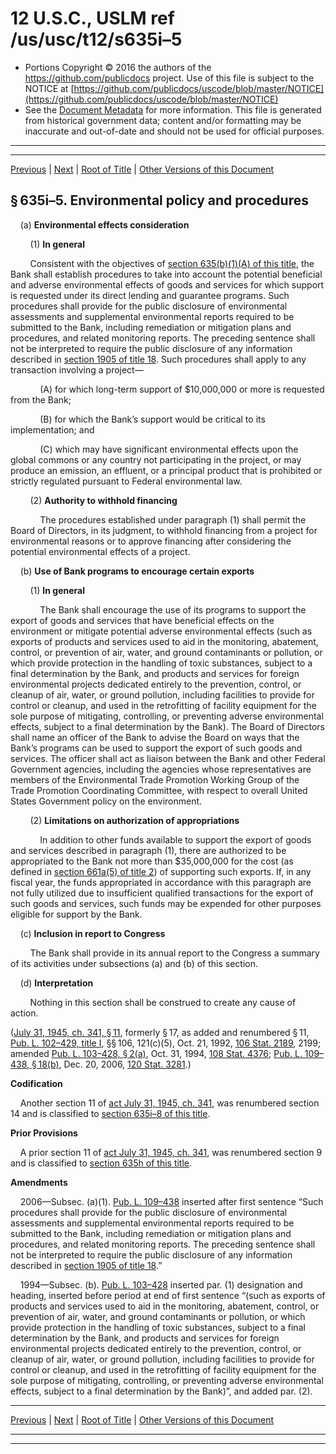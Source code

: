 ---
---

# 12 U.S.C., USLM ref /us/usc/t12/s635i–5

* Portions Copyright © 2016 the authors of the https://github.com/publicdocs project.
  Use of this file is subject to the NOTICE at [https://github.com/publicdocs/uscode/blob/master/NOTICE](https://github.com/publicdocs/uscode/blob/master/NOTICE)
* See the [Document Metadata](././../../../../..//README.md) for more information.
  This file is generated from historical government data; content and/or formatting may be inaccurate and out-of-date and should not be used for official purposes.

----------
----------

[Previous](./../../../../..//us/usc/t12/ch6A/schI/m__us_usc_t12_s635i–4.md) | [Next](./../../../../..//us/usc/t12/ch6A/schI/m__us_usc_t12_s635i–6.md) | [Root of Title](./../../../../../) | [Other Versions of this Document](https://publicdocs.github.io/go/links?ns=uslm&ref=%2Fus%2Fusc%2Ft12%2Fs635i%E2%80%935)

## § 635i–5. Environmental policy and procedures

    (a) __Environmental effects consideration__ 

        (1) __In general__ 

        Consistent with the objectives of [section 635(b)(1)(A) of this title][/us/usc/t12/s635/b/1/A], the Bank shall establish procedures to take into account the potential beneficial and adverse environmental effects of goods and services for which support is requested under its direct lending and guarantee programs. Such procedures shall provide for the public disclosure of environmental assessments and supplemental environmental reports required to be submitted to the Bank, including remediation or mitigation plans and procedures, and related monitoring reports. The preceding sentence shall not be interpreted to require the public disclosure of any information described in [section 1905 of title 18][/us/usc/t18/s1905]. Such procedures shall apply to any transaction involving a project—

            (A) for which long-term support of $10,000,000 or more is requested from the Bank;

            (B) for which the Bank’s support would be critical to its implementation; and

            (C) which may have significant environmental effects upon the global commons or any country not participating in the project, or may produce an emission, an effluent, or a principal product that is prohibited or strictly regulated pursuant to Federal environmental law.

        (2) __Authority to withhold financing__ 

            The procedures established under paragraph (1) shall permit the Board of Directors, in its judgment, to withhold financing from a project for environmental reasons or to approve financing after considering the potential environmental effects of a project.

    (b) __Use of Bank programs to encourage certain exports__ 

        (1) __In general__ 

            The Bank shall encourage the use of its programs to support the export of goods and services that have beneficial effects on the environment or mitigate potential adverse environmental effects (such as exports of products and services used to aid in the monitoring, abatement, control, or prevention of air, water, and ground contaminants or pollution, or which provide protection in the handling of toxic substances, subject to a final determination by the Bank, and products and services for foreign environmental projects dedicated entirely to the prevention, control, or cleanup of air, water, or ground pollution, including facilities to provide for control or cleanup, and used in the retrofitting of facility equipment for the sole purpose of mitigating, controlling, or preventing adverse environmental effects, subject to a final determination by the Bank). The Board of Directors shall name an officer of the Bank to advise the Board on ways that the Bank’s programs can be used to support the export of such goods and services. The officer shall act as liaison between the Bank and other Federal Government agencies, including the agencies whose representatives are members of the Environmental Trade Promotion Working Group of the Trade Promotion Coordinating Committee, with respect to overall United States Government policy on the environment.

        (2) __Limitations on authorization of appropriations__ 

            In addition to other funds available to support the export of goods and services described in paragraph (1), there are authorized to be appropriated to the Bank not more than $35,000,000 for the cost (as defined in [section 661a(5) of title 2][/us/usc/t2/s661a/5]) of supporting such exports. If, in any fiscal year, the funds appropriated in accordance with this paragraph are not fully utilized due to insufficient qualified transactions for the export of such goods and services, such funds may be expended for other purposes eligible for support by the Bank.

    (c) __Inclusion in report to Congress__ 

        The Bank shall provide in its annual report to the Congress a summary of its activities under subsections (a) and (b) of this section.

    (d) __Interpretation__ 

        Nothing in this section shall be construed to create any cause of action.

([July 31, 1945, ch. 341, § 11][/us/act/1945-07-31/ch341/s11], formerly § 17, as added and renumbered § 11, [Pub. L. 102–429, title I][/us/pl/102/429], §§ 106, 121(c)(5), Oct. 21, 1992, [106 Stat. 2189][/us/stat/106/2189], 2199; amended [Pub. L. 103–428, § 2(a)][/us/pl/103/428/s2/a], Oct. 31, 1994, [108 Stat. 4376][/us/stat/108/4376]; [Pub. L. 109–438, § 18(b)][/us/pl/109/438/s18/b], Dec. 20, 2006, [120 Stat. 3281][/us/stat/120/3281].)

 __Codification__ 

    Another section 11 of [act July 31, 1945, ch. 341][/us/act/1945-07-31/ch341], was renumbered section 14 and is classified to [section 635i–8 of this title][/us/usc/t12/s635i–8].

 __Prior Provisions__ 

    A prior section 11 of [act July 31, 1945, ch. 341][/us/act/1945-07-31/ch341], was renumbered section 9 and is classified to [section 635h of this title][/us/usc/t12/s635h].

 __Amendments__ 

    2006—Subsec. (a)(1). [Pub. L. 109–438][/us/pl/109/438] inserted after first sentence “Such procedures shall provide for the public disclosure of environmental assessments and supplemental environmental reports required to be submitted to the Bank, including remediation or mitigation plans and procedures, and related monitoring reports. The preceding sentence shall not be interpreted to require the public disclosure of any information described in [section 1905 of title 18][/us/usc/t18/s1905].”

    1994—Subsec. (b). [Pub. L. 103–428][/us/pl/103/428] inserted par. (1) designation and heading, inserted before period at end of first sentence “(such as exports of products and services used to aid in the monitoring, abatement, control, or prevention of air, water, and ground contaminants or pollution, or which provide protection in the handling of toxic substances, subject to a final determination by the Bank, and products and services for foreign environmental projects dedicated entirely to the prevention, control, or cleanup of air, water, or ground pollution, including facilities to provide for control or cleanup, and used in the retrofitting of facility equipment for the sole purpose of mitigating, controlling, or preventing adverse environmental effects, subject to a final determination by the Bank)”, and added par. (2).

----------

[Previous](./../../../../..//us/usc/t12/ch6A/schI/m__us_usc_t12_s635i–4.md) | [Next](./../../../../..//us/usc/t12/ch6A/schI/m__us_usc_t12_s635i–6.md) | [Root of Title](./../../../../../) | [Other Versions of this Document](https://publicdocs.github.io/go/links?ns=uslm&ref=%2Fus%2Fusc%2Ft12%2Fs635i%E2%80%935)

----------
----------

[/us/usc/t12/s635/b/1/A]: https://publicdocs.github.io/go/links?ns=uslm&ref=%2Fus%2Fusc%2Ft12%2Fs635%2Fb%2F1%2FA
[/us/usc/t18/s1905]: https://publicdocs.github.io/go/links?ns=uslm&ref=%2Fus%2Fusc%2Ft18%2Fs1905
[/us/usc/t2/s661a/5]: https://publicdocs.github.io/go/links?ns=uslm&ref=%2Fus%2Fusc%2Ft2%2Fs661a%2F5
[/us/act/1945-07-31/ch341/s11]: https://publicdocs.github.io/go/links?ns=uslm&ref=%2Fus%2Fact%2F1945-07-31%2Fch341%2Fs11
[/us/pl/102/429]: https://publicdocs.github.io/go/links?ns=uslm&ref=%2Fus%2Fpl%2F102%2F429
[/us/stat/106/2189]: https://publicdocs.github.io/go/links?ns=uslm&ref=%2Fus%2Fstat%2F106%2F2189
[/us/pl/103/428/s2/a]: https://publicdocs.github.io/go/links?ns=uslm&ref=%2Fus%2Fpl%2F103%2F428%2Fs2%2Fa
[/us/stat/108/4376]: https://publicdocs.github.io/go/links?ns=uslm&ref=%2Fus%2Fstat%2F108%2F4376
[/us/pl/109/438/s18/b]: https://publicdocs.github.io/go/links?ns=uslm&ref=%2Fus%2Fpl%2F109%2F438%2Fs18%2Fb
[/us/stat/120/3281]: https://publicdocs.github.io/go/links?ns=uslm&ref=%2Fus%2Fstat%2F120%2F3281
[/us/act/1945-07-31/ch341]: https://publicdocs.github.io/go/links?ns=uslm&ref=%2Fus%2Fact%2F1945-07-31%2Fch341
[/us/usc/t12/s635i–8]: https://publicdocs.github.io/go/links?ns=uslm&ref=%2Fus%2Fusc%2Ft12%2Fs635i%E2%80%938
[/us/act/1945-07-31/ch341]: https://publicdocs.github.io/go/links?ns=uslm&ref=%2Fus%2Fact%2F1945-07-31%2Fch341
[/us/usc/t12/s635h]: https://publicdocs.github.io/go/links?ns=uslm&ref=%2Fus%2Fusc%2Ft12%2Fs635h
[/us/pl/109/438]: https://publicdocs.github.io/go/links?ns=uslm&ref=%2Fus%2Fpl%2F109%2F438
[/us/usc/t18/s1905]: https://publicdocs.github.io/go/links?ns=uslm&ref=%2Fus%2Fusc%2Ft18%2Fs1905
[/us/pl/103/428]: https://publicdocs.github.io/go/links?ns=uslm&ref=%2Fus%2Fpl%2F103%2F428


